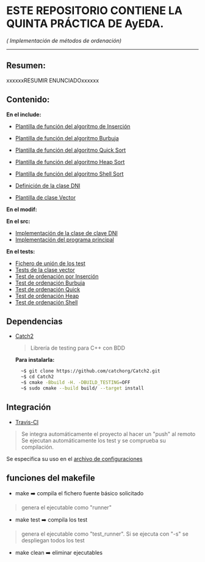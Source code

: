 # ESTE REPOSITORIO CONTIENE LA QUINTA PRÁCTICA DE AyEDA.
*( Implementación de métodos de ordenación)*
***
## Resumen:

  xxxxxxRESUMIR ENUNCIADOxxxxxx

## Contenido:
**En el include:**
- [Plantilla de función del algoritmo de Inserción](./include/insertion_sorting.hpp)
- [Plantilla de función del algoritmo Burbuja](./include/bubble_sorting.hpp)
- [Plantilla de función del algoritmo Quick Sort](./include/quick_sorting.hpp)
- [Plantilla de función del algoritmo Heap Sort](./include/heap_sorting.hpp)
- [Plantilla de función del algoritmo Shell Sort](./include/shell_sorting.hpp)

- [Definición de la clase DNI](./include/dni.hpp)
- [Plantilla de clase Vector](./include/vector_t.hpp)

**En el modif:**

**En el src:**
- [Implementación de la clase de clave DNI](./src/dni.cpp)
- [Implementación del programa principal](./src/sorting_main.cpp)

**En el tests:**
- [Fichero de unión de los test](./tests/includer.test.cpp)
- [Tests de la clase vector](./tests/vector.test.hpp)
- [Test de ordenación por Inserción](./tests/insertion.test.hpp)
- [Test de ordenación Burbuja](./tests/bubble.test.hpp)
- [Test de ordenación Quick](./tests/quick_sort.test.hpp)
- [Test de ordenación Heap ](./tests/heap_sort.test.hpp)
- [Test de ordenación Shell ](./tests/shell_sort.test.hpp)

## Dependencias

- [Catch2](https://github.com/catchorg/Catch2)
  > Librería de testing para C++ con BDD
  
  
  **Para instalarla:**
  ```BASH
    ~$ git clone https://github.com/catchorg/Catch2.git 
    ~$ cd Catch2 
    ~$ cmake -Bbuild -H. -DBUILD_TESTING=OFF 
    ~$ sudo cmake --build build/ --target install
  ```
## Integración
  - [Travis-CI](https://travis-ci.org/)
> Se integra automáticamente el proyecto al hacer un "push" al remoto
> Se ejecutan automáticamente los test y se comprueba su compilación.

Se especifica su uso en el [archivo de configuraciones](.travis.yml)

## funciones del makefile 

- make       :arrow_right: compila el fichero fuente básico solicitado
> genera el ejecutable como "runner" 
- make test  :arrow_right: compila los test
> genera el ejecutable como "test_runner". Si se ejecuta con "-s" se despliegan todos 
> los test
- make clean :arrow_right: eliminar ejecutables

